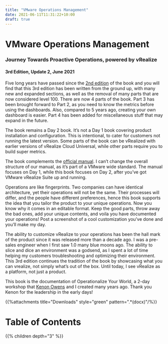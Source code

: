 ```yaml
---
title: "VMware Operations Management"
date: 2021-06-11T11:31:22+10:00
draft: true
---
```


# VMware Operations Management
### Journey Towards Proactive Operations, powered by vRealize

#### 3rd Edition, Update 2, June 2021

Five long years have passed since the [2nd edition](http://virtual-red-dot.info/released-vmware-performance-and-capacity-management/) of the book and you will find that this 3rd edition has been written from the ground up, with many new and expanded sections, as well as the removal of many parts that are now considered level 100. There are now 4 parts of the book. Part 3 has been brought forward to Part 2, as you need to know the metrics before using the dashboards. Also, compared to 5 years ago, creating your own dashboard is easier. Part 4 has been added for miscellaneous stuff that may expand in the future. 

The book remains a Day 2 book. It’s not a Day 1 book covering product installation and configuration. This is intentional, to cater for customers not running the latest version. Some parts of the book can be vRealized with earlier versions of vRealize Cloud Universal, while other parts require you to build super metrics.

The book complements the [official manual](https://docs.vmware.com/en/vRealize-Operations-Manager/index.html). I can’t change the overall structure of our manual, as it’s part of a VMware wide standard. The manual focuses on Day 1, while this book focuses on Day 2, after you’ve got VMware vRealize Suite up and running. 

Operations are like fingerprints. Two companies can have identical architecture, yet their operations will not be the same. Their processes will differ, and the people have different preferences, hence this book supports the idea that you tailor the product to your unique operations. Now you know why it comes in an editable format. Keep the good parts, throw away the bad ones, add your unique contents, and voila you have documented your operations! Post a screenshot of a cool customization you’ve done and you’ll make my day.

The ability to customize vRealize to your operations has been the hall mark of the product since it was released more than a decade ago. I was a pre-sales engineer when I first saw 1.0 many blue moons ago. The ability to slice and dice an environment was a godsend, as I spent a lot of time helping my customers troubleshooting and optimizing their environment. This 3rd edition continues the tradition of the book by showcasing what you can vrealize, not simply what’s out of the box. Until today, I see vRealize as a platform, not just a product.

This book is the documentation of Operationalize Your World, a 2-day workshop that [Kenon Owens](https://www.linkedin.com/in/kenon-owens/) and I created many years ago. Thank you Kenon for the leadership in the early days! 

{{%attachments title="Downloads" style="green" pattern=".*(docx)"/%}}

# Table of Contents

{{% children depth="3" %}}